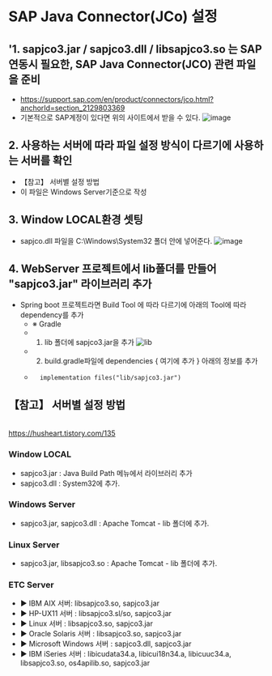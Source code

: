 # SAP Java Connector(JCo) 설정
## '1. sapjco3.jar / sapjco3.dll / libsapjco3.so 는 SAP 연동시 필요한, SAP Java Connector(JCO) 관련 파일을 준비
- https://support.sap.com/en/product/connectors/jco.html?anchorId=section_2129803369
- 기본적으로 SAP계정이 있다면 위의 사이트에서 받을 수 있다.
![image](https://github.com/minya8703/WebHook/assets/97384342/c09b98d8-8ac5-4c9b-b14a-b8922c61cef1)


## 2. 사용하는 서버에 따라 파일 설정 방식이 다르기에 사용하는 서버를 확인	
- 【참고】 서버별 설정 방법
- 이 파일은 Windows Server기준으로 작성

##  3. Window LOCAL환경 셋팅	
- sapjco.dll 파일을 C:\Windows\System32 폴더 안에 넣어준다.
![image](https://github.com/minya8703/WebHook/assets/97384342/b96faf41-84f1-4bb6-ac0f-b2abc1703034)
## 4. WebServer 프로젝트에서 lib폴더를 만들어 "sapjco3.jar" 라이브러리 추가		
- Spring boot 프로젝트라면 Build Tool 에 따라 다르기에 아래의 Tool에 따라 dependency를 추가	
  -	※ Gradle
  -	1. lib 폴더에 sapjco3.jar을 추가
![lib](https://github.com/minya8703/WebHook/assets/97384342/39b6840e-20fe-4c67-a719-5763f42d5978)
  -	2. build.gradle파일에 dependencies { 여기에 추가 } 아래의 정보를 추가
  -	      implementation files("lib/sapjco3.jar")

## 【참고】 서버별 설정 방법
<br> https://husheart.tistory.com/135
###  Window LOCAL
- sapjco3.jar : Java Build Path 메뉴에서 라이브러리 추가
- sapjco3.dll : System32에 추가.

###  Windows Server
- sapjco3.jar, sapjco3.dll : Apache Tomcat - lib 폴더에 추가.

###  Linux Server
- sapjco3.jar, libsapjco3.so : Apache Tomcat - lib 폴더에 추가.

###  ETC Server
- ▶ IBM AIX 서버: libsapjco3.so, sapjco3.jar
- ▶ HP-UX11 서버 : libsapjco3.sl/so, sapjco3.jar
- ▶ Linux 서버 : libsapjco3.so, sapjco3.jar
- ▶ Oracle Solaris 서버 : libsapjco3.so, sapjco3.jar
- ▶ Microsoft Windows 서버 : sapjco3.dll, sapjco3.jar
- ▶ IBM iSeries 서버 : libicudata34.a, libicui18n34.a, libicuuc34.a, libsapjco3.so, os4apilib.so, sapjco3.jar


